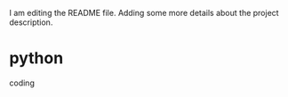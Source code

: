 I am editing the README file. Adding some more details about the project description.
# python
coding
